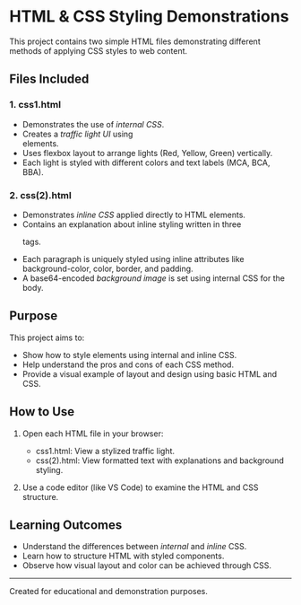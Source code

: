 # HTML & CSS Styling Demonstrations

This project contains two simple HTML files demonstrating different methods of applying CSS styles to web content.

## Files Included

### 1. css1.html

- Demonstrates the use of *internal CSS*.
- Creates a *traffic light UI* using <div> elements.
- Uses flexbox layout to arrange lights (Red, Yellow, Green) vertically.
- Each light is styled with different colors and text labels (MCA, BCA, BBA).

### 2. css(2).html

- Demonstrates *inline CSS* applied directly to HTML elements.
- Contains an explanation about inline styling written in three <p> tags.
- Each paragraph is uniquely styled using inline attributes like background-color, color, border, and padding.
- A base64-encoded *background image* is set using internal CSS for the body.

## Purpose

This project aims to:

- Show how to style elements using internal and inline CSS.
- Help understand the pros and cons of each CSS method.
- Provide a visual example of layout and design using basic HTML and CSS.

## How to Use

1. Open each HTML file in your browser:
   - css1.html: View a stylized traffic light.
   - css(2).html: View formatted text with explanations and background styling.

2. Use a code editor (like VS Code) to examine the HTML and CSS structure.

## Learning Outcomes

- Understand the differences between *internal* and *inline* CSS.
- Learn how to structure HTML with styled components.
- Observe how visual layout and color can be achieved through CSS.

---

Created for educational and demonstration purposes.
